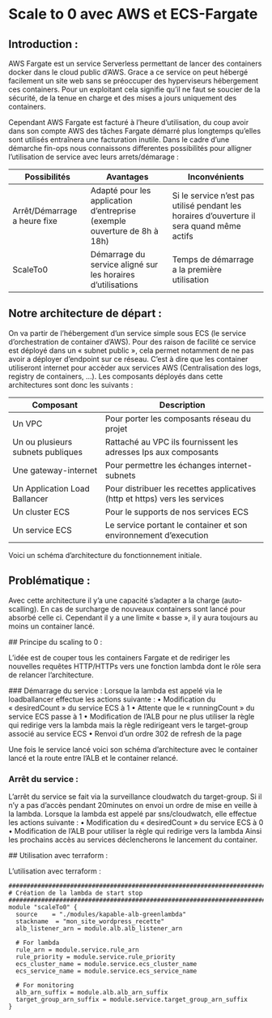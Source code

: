 # Scale to 0 avec AWS et ECS-Fargate

## Introduction :

AWS Fargate est un service Serverless permettant de lancer des containers docker dans le cloud public d’AWS.
Grace a ce service on peut hébergé facilement un site web sans se préoccuper des hyperviseurs hébergement ces containers. Pour un exploitant cela signifie qu’il ne faut se soucier de la sécurité, de la tenue en charge et des mises a jours uniquement des containers.

Cependant AWS Fargate est facturé à l’heure d’utilisation, du coup avoir dans son compte AWS des tâches Fargate démarré plus longtemps qu’elles sont utilisés entraînera une facturation inutile.
Dans le cadre d’une démarche fin-ops nous connaissons differentes possibilités pour alligner l’utilisation de service avec leurs arrets/démarage :

| Possibilités | Avantages | Inconvénients |
| ------------ | --------- | ------------- |
| Arrêt/Démarrage a heure fixe | Adapté pour les application d’entreprise (exemple ouverture de 8h à 18h) | Si le service n’est pas utilisé pendant les horaires d’ouverture il sera quand même actifs |
| ScaleTo0 | Démarrage du service aligné sur les horaires d’utilisations | Temps de démarrage a la première utilisation |


## Notre architecture de départ :

On va partir de l’hébergement d’un service simple sous ECS (le service d’orchestration de container d’AWS). Pour des raison de facilité ce service est déployé dans un « subnet public », cela permet notamment de ne pas avoir a déployer d’endpoint sur ce réseau. C’est à dire que les container utiliseront internet pour accèder aux services AWS (Centralisation des logs, registry de containers, …).
Les composants déployés dans cette architectures sont donc les suivants :

| Composant | Description | 
| --------- | ----------- |
| Un VPC | Pour porter les composants réseau du projet |
| Un ou plusieurs subnets publiques | Rattaché au VPC ils fournissent les adresses Ips aux composants |
| Une gateway-internet |Pour permettre les échanges internet-subnets |
| Un Application Load Ballancer | Pour distribuer les recettes applicatives (http et https) vers les services |
| Un cluster ECS | Pour le supports de nos services ECS |
| Un service ECS | Le service portant le container et son environnement d’execution |

Voici un schéma d’architecture du fonctionnement initiale.

## Problématique :
Avec cette architecture il y’a une capacité s’adapter a la charge (auto-scalling). En cas de surcharge de nouveaux containers sont lancé pour absorbé celle ci. Cependant il y a une limite « basse », il y aura toujours au moins un container lancé.

## Principe du scaling to 0 :

L’idée est de couper tous les containers Fargate et de rediriger les nouvelles requêtes HTTP/HTTPs vers une fonction lambda dont le rôle sera de relancer l’architecture.

### Démarrage du service :
Lorsque la lambda est appelé via le loadballancer effectue les actions suivante : 
    • Modification du « desiredCount » du service ECS à 1
    • Attente que le « runningCount » du service ECS passe à 1
    • Modification de l’ALB pour ne plus utiliser la règle qui redirige vers la lambda mais la règle redirigeant vers le target-group associé au service ECS
    • Renvoi d’un ordre 302 de refresh de la page

Une fois le service lancé voici son schéma d’architecture avec le container lancé et la route entre l’ALB et le container relancé.

### Arrêt du service :

L’arrêt du service se fait via la surveillance cloudwatch du target-group. Si il n’y a pas d’accès pendant 20minutes on envoi un ordre de mise en veille à la lambda.
Lorsque la lambda est appelé par sns/cloudwatch, elle effectue les actions suivante :
    • Modification du « desiredCount » du service ECS à 0
    • Modification de l’ALB pour utiliser la règle qui redirige vers la lambda
Ainsi les prochains accès au services déclencherons le lancement du container.

## Utilisation avec terraform :

L’utilisation avec terraform :

```
###########################################################################
# Création de la lambda de start stop
###########################################################################
module "scaleTo0" {
  source    = "./modules/kapable-alb-greenlambda"
  stackname  = "mon_site_wordpress_recette"
  alb_listener_arn = module.alb.alb_listener_arn

  # For lambda
  rule_arn = module.service.rule_arn
  rule_priority = module.service.rule_priority
  ecs_cluster_name = module.service.ecs_cluster_name
  ecs_service_name = module.service.ecs_service_name

  # For monitoring
  alb_arn_suffix = module.alb.alb_arn_suffix
  target_group_arn_suffix = module.service.target_group_arn_suffix
}
```
